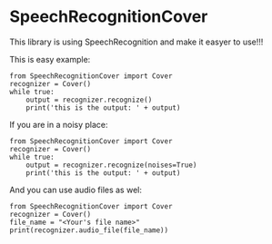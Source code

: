 # SpeechRecognitionCover

This library is using SpeechRecognition and make it easyer to use!!!

This is easy example:


      
    from SpeechRecognitionCover import Cover
    recognizer = Cover()
    while true:
        output = recognizer.recognize()
        print('this is the output: ' + output)
      
      

If you are in a noisy place:

      
    from SpeechRecognitionCover import Cover
    recognizer = Cover()
    while true:
        output = recognizer.recognize(noises=True)
        print('this is the output: ' + output)
      
And you can use audio files as wel:

    from SpeechRecognitionCover import Cover
    recognizer = Cover()
    file_name = "<Your's file name>"
    print(recognizer.audio_file(file_name))
